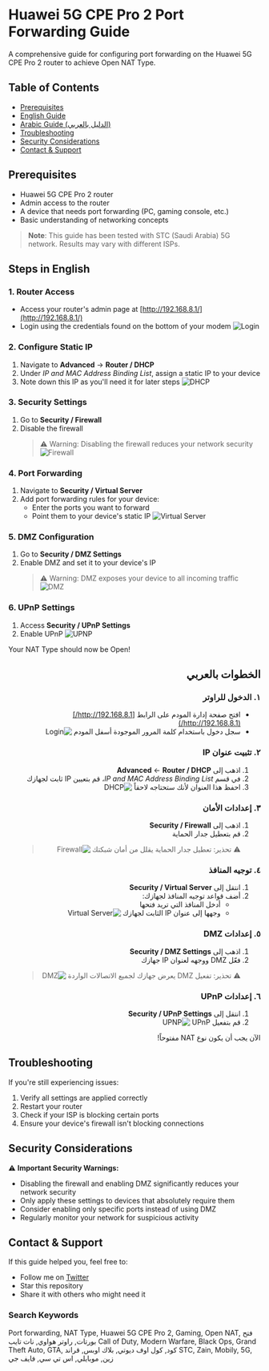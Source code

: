 # Huawei 5G CPE Pro 2 Port Forwarding Guide

A comprehensive guide for configuring port forwarding on the Huawei 5G CPE Pro 2 router to achieve Open NAT Type.

## Table of Contents
- [Prerequisites](#prerequisites)
- [English Guide](#steps-in-english)
- [Arabic Guide (الدليل بالعربي)](#الخطوات-بالعربي)
- [Troubleshooting](#troubleshooting)
- [Security Considerations](#security-considerations)
- [Contact & Support](#contact--support)

## Prerequisites
- Huawei 5G CPE Pro 2 router
- Admin access to the router
- A device that needs port forwarding (PC, gaming console, etc.)
- Basic understanding of networking concepts

> **Note**: This guide has been tested with STC (Saudi Arabia) 5G network. Results may vary with different ISPs.

## Steps in English

### 1. Router Access
- Access your router's admin page at [http://192.168.8.1/](http://192.168.8.1/)
- Login using the credentials found on the bottom of your modem
![Login](https://raw.githubusercontent.com/Mo9a7i/huawei-5g-cpe-pro-2-port-forwarding/main/assets/images/login.png)

### 2. Configure Static IP
1. Navigate to **Advanced** → **Router / DHCP**
2. Under *IP and MAC Address Binding List*, assign a static IP to your device
3. Note down this IP as you'll need it for later steps
![DHCP](https://raw.githubusercontent.com/Mo9a7i/huawei-5g-cpe-pro-2-port-forwarding/main/assets/images/dhcp.png)

### 3. Security Settings
1. Go to **Security / Firewall**
2. Disable the firewall
   > ⚠️ Warning: Disabling the firewall reduces your network security
![Firewall](https://raw.githubusercontent.com/Mo9a7i/huawei-5g-cpe-pro-2-port-forwarding/main/assets/images/firewall.png)

### 4. Port Forwarding
1. Navigate to **Security / Virtual Server**
2. Add port forwarding rules for your device:
   - Enter the ports you want to forward
   - Point them to your device's static IP
![Virtual Server](https://raw.githubusercontent.com/Mo9a7i/huawei-5g-cpe-pro-2-port-forwarding/main/assets/images/virtual.png)

### 5. DMZ Configuration
1. Go to **Security / DMZ Settings**
2. Enable DMZ and set it to your device's IP
   > ⚠️ Warning: DMZ exposes your device to all incoming traffic
![DMZ](https://raw.githubusercontent.com/Mo9a7i/huawei-5g-cpe-pro-2-port-forwarding/main/assets/images/dmz.png)

### 6. UPnP Settings
1. Access **Security / UPnP Settings**
2. Enable UPnP
![UPNP](https://raw.githubusercontent.com/Mo9a7i/huawei-5g-cpe-pro-2-port-forwarding/main/assets/images/upnp.png)

Your NAT Type should now be Open!

<div dir="rtl">

## الخطوات بالعربي

### ١. الدخول للراوتر
- افتح صفحة إدارة المودم على الرابط [http://192.168.8.1/](http://192.168.8.1/)
- سجل دخول باستخدام كلمة المرور الموجودة أسفل المودم
![Login](https://raw.githubusercontent.com/Mo9a7i/huawei-5g-cpe-pro-2-port-forwarding/main/assets/images/login.png)

### ٢. تثبيت عنوان IP
1. اذهب إلى **Advanced** ← **Router / DHCP**
2. في قسم *IP and MAC Address Binding List*، قم بتعيين IP ثابت لجهازك
3. احفظ هذا العنوان لأنك ستحتاجه لاحقاً
![DHCP](https://raw.githubusercontent.com/Mo9a7i/huawei-5g-cpe-pro-2-port-forwarding/main/assets/images/dhcp.png)

### ٣. إعدادات الأمان
1. اذهب إلى **Security / Firewall**
2. قم بتعطيل جدار الحماية
   > ⚠️ تحذير: تعطيل جدار الحماية يقلل من أمان شبكتك
![Firewall](https://raw.githubusercontent.com/Mo9a7i/huawei-5g-cpe-pro-2-port-forwarding/main/assets/images/firewall.png)

### ٤. توجيه المنافذ
1. انتقل إلى **Security / Virtual Server**
2. أضف قواعد توجيه المنافذ لجهازك:
   - أدخل المنافذ التي تريد فتحها
   - وجهها إلى عنوان IP الثابت لجهازك
![Virtual Server](https://raw.githubusercontent.com/Mo9a7i/huawei-5g-cpe-pro-2-port-forwarding/main/assets/images/virtual.png)

### ٥. إعدادات DMZ
1. اذهب إلى **Security / DMZ Settings**
2. فعّل DMZ ووجهه لعنوان IP جهازك
   > ⚠️ تحذير: تفعيل DMZ يعرض جهازك لجميع الاتصالات الواردة
![DMZ](https://raw.githubusercontent.com/Mo9a7i/huawei-5g-cpe-pro-2-port-forwarding/main/assets/images/dmz.png)

### ٦. إعدادات UPnP
1. انتقل إلى **Security / UPnP Settings**
2. قم بتفعيل UPnP
![UPNP](https://raw.githubusercontent.com/Mo9a7i/huawei-5g-cpe-pro-2-port-forwarding/main/assets/images/upnp.png)

الآن يجب أن يكون نوع NAT مفتوحاً!

</div>

## Troubleshooting

If you're still experiencing issues:
1. Verify all settings are applied correctly
2. Restart your router
3. Check if your ISP is blocking certain ports
4. Ensure your device's firewall isn't blocking connections

## Security Considerations

⚠️ **Important Security Warnings:**
- Disabling the firewall and enabling DMZ significantly reduces your network security
- Only apply these settings to devices that absolutely require them
- Consider enabling only specific ports instead of using DMZ
- Regularly monitor your network for suspicious activity

## Contact & Support

If this guide helped you, feel free to:
- Follow me on [Twitter](https://www.twitter.com/BuFai7an)
- Star this repository
- Share it with others who might need it

### Search Keywords

Port forwarding, NAT Type, Huawei 5G CPE Pro 2, Gaming, Open NAT, فتح بورتات, راوتر هواوي, نات تايب
Call of Duty, Modern Warfare, Black Ops, Grand Theft Auto, GTA, كود, كول اوف ديوتي, بلاك اوبس, قراند
STC, Zain, Mobily, 5G, زين, موبايلي, اس تي سي, فايف جي
